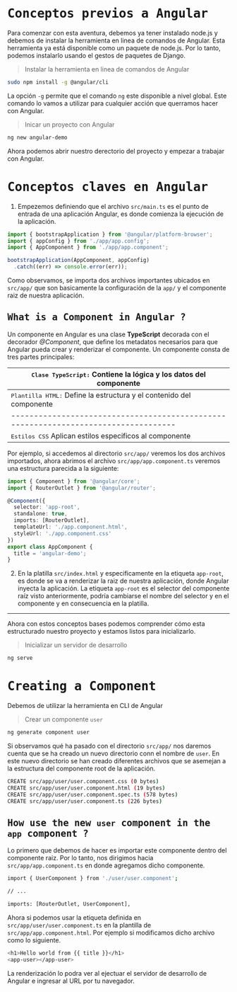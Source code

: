 # <samp>Conceptos previos a Angular</samp>
Para comenzar con esta aventura, debemos ya tener instalado node.js y debemos de instalar la herramienta en linea de comandos de Angular. Esta herramienta ya está disponible como un paquete de node.js. Por lo tanto, podemos instalarlo usando el gestos de paquetes de Django.

> Instalar la herramienta en linea de comandos de Angular
```sh
sudo npm install -g @angular/cli
```

La opción `-g` permite que el comando `ng` este disponible a nivel global. Este comando lo vamos a utilizar para cualquier acción que querramos hacer con Angular.

> Inicar un proyecto con Angular
```sh
ng new angular-demo
```
Ahora podemos abrir nuestro derectorio del proyecto y empezar a trabajar con Angular.

# <samp>Conceptos claves en Angular</samp>  
1. Empezemos definiendo que el archivo `src/main.ts` es el punto de entrada de una aplicación Angular, es donde comienza la ejecución de la aplicación.

```typescript
import { bootstrapApplication } from '@angular/platform-browser';
import { appConfig } from './app/app.config';
import { AppComponent } from './app/app.component';

bootstrapApplication(AppComponent, appConfig)
  .catch((err) => console.error(err));
```
Como observamos, se importa dos archivos importantes ubicados en `src/app/` que son basicamente la configuración de la `app/` y el componente raiz de nuestra aplicación. 

## <samp>What is a Component in Angular ?</samp>
Un componente en Angular es una clase **TypeScript** decorada con el decorador *@Component*, que define los metadatos necesarios para que Angular pueda crear y renderizar el componente. Un componente consta de tres partes principales:

| <samp>Clase TypeScript:</samp> Contiene la lógica y los datos del componente      |
|-----------------------------------------------------------------------------------|
| <samp>Plantilla HTML:</samp> Define la estructura y el contenido del componente   |
|-----------------------------------------------------------------------------------|
| <samp>Estilos CSS</samp> Aplican estilos especificos al componente                |

Por ejemplo, si accedemos al directorio `src/app/` veremos los dos archivos importados, ahora abrimos el archivo `src/app/app.component.ts` veremos una estructura parecida a la siguiente:

```typescript
import { Component } from '@angular/core';
import { RouterOutlet } from '@angular/router';

@Component({
  selector: 'app-root',
  standalone: true,
  imports: [RouterOutlet],
  templateUrl: './app.component.html',
  styleUrl: './app.component.css'
})
export class AppComponent {
  title = 'angular-demo';
}
```

2. En la platilla `src/index.html` y especificamente en la etiqueta `app-root`, es donde se va a renderizar la raiz de nuestra aplicación, donde Angular inyecta la aplicación. La etiqueta `app-root` es el selector del componente raíz visto anteriormente, podría cambiarse el nombre del selector y en el componente y en consecuencia en la platilla.

---
Ahora con estos conceptos bases podemos comprender cómo esta estructurado nuestro proyecto y estamos listos para inicializarlo.

> Inicializar un servidor de desarrollo
```sh
ng serve
```

# <samp>Creating a Component</samp>
Debemos de utilizar la herramienta en CLI de Angular

> Crear un componente `user`
```sh
ng generate component user
```

Si observamos qué ha pasado con el directorio `src/app/` nos daremos cuenta que se ha creado un nuevo directorio conn el nombre de `user`. En este nuevo directorio se han creado diferentes archivos que se asemejan a la estructura del componente root de la aplicación.

```sh
CREATE src/app/user/user.component.css (0 bytes)
CREATE src/app/user/user.component.html (19 bytes)
CREATE src/app/user/user.component.spec.ts (578 bytes)
CREATE src/app/user/user.component.ts (226 bytes)
```

## <samp>How use the new `user` component in the `app` component ?</samp>
Lo primero que debemos de hacer es importar este componente dentro del componente raiz. Por lo tanto, nos dirigimos hacia `src/app/app.component.ts` en donde agregamos dicho componente.

```sh
import { UserComponent } from './user/user.component';

// ...

imports: [RouterOutlet, UserComponent],
```

Ahora si podemos usar la etiqueta definida en `src/app/user/user.component.ts` en la plantilla de `src/app/app.component.html`. Por ejemplo si modificamos dicho archivo como lo siguiente.

```sh
<h1>Hello world from {{ title }}</h1>
<app-user></app-user>
```

La renderización lo podra ver al ejectuar el servidor de desarrollo de Angular e ingresar al URL por tu navegador.
